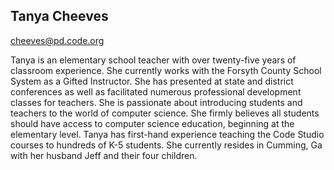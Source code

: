 ## Tanya Cheeves

[cheeves@pd.code.org](mailto:cheeves@pd.code.org)

Tanya is an elementary school teacher with over twenty-five years of classroom experience. She currently works with the Forsyth County School System as a Gifted Instructor. She has presented at state and district conferences as well as facilitated numerous professional development classes for teachers. She is passionate about introducing students and teachers to the world of computer science. She firmly believes all students should have access to computer science education, beginning at the elementary level. Tanya has first-hand experience teaching the Code Studio courses to hundreds of K-5 students. She currently resides in Cumming, Ga with her husband Jeff and their four children.
